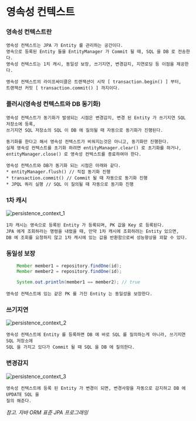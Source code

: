 # 영속성 컨텍스트

### 영속성 컨텍스트란
```text
영속성 컨텍스트는 JPA 가 Entity 를 관리하는 공간이다.
영속으로 등록된 Entity 들을 EntityManager 가 Commit 될 때, SQL 을 DB 로 전송한다.
영속성 컨텍스트는 1치 캐시, 동일성 보장, 쓰기지연, 변경감지, 지연로딩 등 이점을 제공한다.

영속성 컨텍스트의 라이프싸이클은 트랜잭션이 시작 [ transaction.begin() ] 부터,
트랜잭션 커밋 [ transaction.commit() ] 까지이다.
```

### 플러시(영속성 컨텍스트와 DB 동기화)
```text
영속성 컨텍스트가 동기화가 발생되는 시점은 변경감지, 변경 된 Entity 가 쓰기지연 SQL 저장소에 등록,
쓰기지연 SQL 저장소의 SQL 이 DB 에 질의될 때 자동으로 동기화가 진행된다.

동기화를 한다고 해서 영속성 컨텍스트가 비워지는것은 아니고, 동기화만 진행한다. 
실제 영속성 컨텍스트를 초기화 하려면 entityManager.clear() 로 초기화를 하거나, 
entityManager.close() 로 영속성 컨텍스트를 종료하여야 한다.

영속성 컨텍스트와 DB가 동기화 되는 시점은 아래와 같다.
* entityManager.flush() // 직접 동기화 진행
* transaction.commit() // Commit 될 때 자동으로 동기화 진행
* JPQL 쿼리 실행 // SQL 이 질의될 때 자동으로 동기화 진행
```

### 1차 캐시
![persistence_context_1](@src/persistence_context_1.png)
```text
1차 캐시는 영속으로 등록된 Entity 가 등록되며, PK 값을 Key 로 등록된다.
JPA 에게 조회하라는 명령을 내렸을 때, 만약 1차 캐시에 조회하려는 Entity 있으면,
DB 에 조회를 요청하지 않고 1차 캐시에 있는 값을 반환함으로써 성능향상을 꾀할 수 있다.
```

### 동일성 보장
```java
    Member member1 = repository.findOne(id);
    Member member2 = repository.findOne(id);

    System.out.println(member1 == member2); // true
```

```text
영속성 컨텍스트에 있는 같은 PK 를 가진 Entity 는 동일성을 보장한다.
```


### 쓰기지연
![persistence_context_2](@src/persistence_context_2.png)
```text
영속성 컨텍스트에 Entity 를 등록하면 DB 에 바로 SQL 를 질의하는게 아니라, 쓰기지연 SQL 저장소에
SQL 을 가지고 있다가 Commit 될 때 SQL 을 DB 에 질의한다.
```


### 변경감지
![persistence_context_3](@src/persistence_context_3.png)
```text
영속성 컨텍스트에 등록 된 Entity 가 변경이 되면, 변경사항을 자동으로 감지하고 DB 에 UPDATE SQL 을 
질의 해준다.
```

_참고. 자바 ORM 표준 JPA 프로그래밍_

